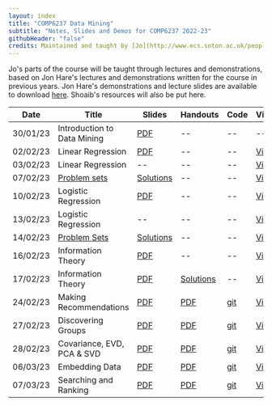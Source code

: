 ```yaml
---
layout: index
title: "COMP6237 Data Mining"
subtitle: "Notes, Slides and Demos for COMP6237 2022-23"
githubHeader: "false"
credits: Maintained and taught by [Jo](http://www.ecs.soton.ac.uk/people/jh1c18)
---
```



Jo's parts of the course will be taught through lectures and demonstrations, based on Jon Hare's lectures and demonstrations written for the course in previous years. Jon Hare's demonstrations and lecture slides are available to download  [here](http://jenkins.ecs.soton.ac.uk/job/COMP6237/lastSuccessfulBuild/artifact/app/target/COMP6237-1.0-SNAPSHOT-jar-with-dependencies.jar). Shoaib's resources will also be put here.

<!--
The launcher program that opens when you launch the jar is self explanatory, but once you've selected a presentation or demo you can make it full screen by pressing "f" (press again to exit). For the presentations you can use the left and right arrow keys to navigate. Note that on some of the interactive slides, you might need to click on the slide background for the arrow keys to work if you clicked on any controls other than buttons. 
-->


Date     | Title        | Slides                             | Handouts  | Code  | Video |
---------| ------------ | ---------------------------------- | --------- | ----- | ----- |
30/01/23 | Introduction to Data Mining | [PDF](./lectures/pdf/01_intro.pdf) | -- | -- | -- |
02/02/23 | Linear Regression | [PDF](./lectures/pdf/LinearRegression.pdf) | -- | -- | [Video](https://southampton.cloud.panopto.eu/Panopto/Pages/Viewer.aspx?id=f2b87133-833a-4308-8242-af9d00c5a1fc)|
03/02/23 | Linear Regression | -- | -- | -- | [Video](https://southampton.cloud.panopto.eu/Panopto/Pages/Viewer.aspx?id=01557032-7da0-45f3-bd8c-af9e00f77277) |
07/02/23 | [Problem sets](./lectures/pdf/exercise1.pdf) | [Solutions](./lectures/pdf/exercise1_sol.pdf) | -- | -- | [Video](https://southampton.cloud.panopto.eu/Panopto/Pages/Viewer.aspx?id=2fb6076f-8f3f-49a0-8ee8-afa2009447b5) |
10/02/23 | Logistic Regression | [PDF](./lectures/pdf/LogisticRegression.pdf) | -- | -- | [Video](https://southampton.cloud.panopto.eu/Panopto/Pages/Viewer.aspx?id=c7dd2be0-a8db-41e4-a633-afa400c5d829) |
13/02/23 | Logistic Regression | -- | -- | -- | [Video](https://southampton.cloud.panopto.eu/Panopto/Pages/Viewer.aspx?id=988abda2-593f-460a-969f-afa500f781ad) |
14/02/23 | [Problem Sets](./lectures/pdf/exercise2.pdf) | [Solutions](./lectures/pdf/exercise2_sol.pdf) | -- | -- | [Video](https://southampton.cloud.panopto.eu/Panopto/Pages/Viewer.aspx?id=79e414ba-a942-4480-b228-afa900946f7f) |
16/02/23 | Information Theory | [PDF](./lectures/pdf/Information.pdf) | -- | -- | [Video](https://southampton.cloud.panopto.eu/Panopto/Pages/Viewer.aspx?id=95cc400c-14cb-461e-959d-afab00c68c6c) |
17/02/23 | Information Theory | [PDF](./lectures/pdf/Information.pdf) | [Solutions](./lectures/pdf/exercise3_sol.pdf) | -- | [Video](https://southampton.cloud.panopto.eu/Panopto/Pages/Viewer.aspx?id=4bec38c3-68f6-4a8a-807c-afac00f75a3e) |
24/02/23  | Making Recommendations | [PDF](./lectures/pdf/02_Recommender_Systems.pdf) | [PDF](./lectures/pdf/02_Recommender_Systems_HO.pdf) | [git](https://github.com/JoGrundy/Data-Mining-Demo-Code-18-19/blob/master/recommender.ipynb) | [Video](https://southampton.cloud.panopto.eu/Panopto/Pages/Viewer.aspx?id=692a40f6-4067-4f8b-86fc-ae4701181940) |
27/02/23  | Discovering Groups | [PDF](./lectures/pdf/03_discovering_groups.pdf) | [PDF](./lectures/pdf/03_discovering_groups_HO.pdf) | [git](https://github.com/JoHoughton/Data-Mining-Demo-Code-18-19/blob/master/groups.ipynb) | [Video](https://southampton.cloud.panopto.eu/Panopto/Pages/Viewer.aspx?id=1ef4f522-eb43-49ab-b583-ae4a0095a6a8)|
28/02/23  | Covariance, EVD, PCA & SVD | [PDF](./lectures/pdf/04_covariance.pdf) | [PDF](./lectures/pdf/04_covariance_HO_jh.pdf) | [git](https://github.com/JoGrundy/Data-Mining-Demo-Code-18-19/blob/master/04-covariance.ipynb) | [Video](https://southampton.cloud.panopto.eu/Panopto/Pages/Viewer.aspx?id=eeeb0aac-f446-473e-8d68-ae510094fa37) |
06/03/23  | Embedding Data | [PDF](./lectures/pdf/05_embedding_data.pdf) | [PDF](./lectures/pdf/05_embedding_data_HO_jh.pdf) | [git](https://github.com/JoGrundy/Data-Mining-Demo-Code-18-19/blob/master/05_embedding_data.ipynb) | [Video](https://southampton.cloud.panopto.eu/Panopto/Pages/Viewer.aspx?id=eeeb0aac-f446-473e-8d68-ae510094fa37) |
07/03/23  | Searching and Ranking | [PDF](./lectures/pdf/06_search.pdf) | [PDF](./lectures/pdf/06_search_HO.pdf) | [git](https://github.com/JoHoughton/Data-Mining-Demo-Code-18-19/blob/master/searchRank.ipynb) | [Video](https://southampton.cloud.panopto.eu/Panopto/Pages/Viewer.aspx?id=f7a4e5a0-5cf7-42f9-a86d-ae52009490b1) |

<!--
09/03/23   | Document Filtering  | [PDF](./lectures/pdf/07_document_filtering_jh.pdf) | [PDF](./lectures/pdf/07_document_filtering_HO.pdf) | [git](https://github.com/JoGrundy/Data-Mining-Demo-Code-18-19/blob/master/07_doc_filtering.ipynb) | [Video](https://southampton.cloud.panopto.eu/Panopto/Pages/Viewer.aspx?id=30eec0a0-c2b7-4a28-a930-ae540094d59f) |
13/03/23   | Modelling with Decision Trees | [PDF](./lectures/pdf/08_decision_trees.pdf) | [PDF](./lectures/pdf/08_decision_trees_HO.pdf) | [git](https://github.com/JoGrundy/Data-Mining-Demo-Code-18-19/blob/master/08_decisiontrees.ipynb) | [Video](https://southampton.cloud.panopto.eu/Panopto/Pages/Viewer.aspx?id=3390a864-558f-4f57-b491-ae580094524f) |
14/03/23   | Modelling Prices & Nearest Neighbours | [PDF](./lectures/pdf/09_nearest_neighbours.pdf) | [PDF](./lectures/pdf/09_nearest_neighbours_HO.pdf) | [git](https://github.com/JoGrundy/Data-Mining-Demo-Code-18-19/blob/master/09_nearest_neighbours.ipynb) | [Video](https://southampton.cloud.panopto.eu/Panopto/Pages/Viewer.aspx?id=64c89832-501a-467f-ae3e-ae59009487a8) |
16/3/23  | Market Basket Analysis |  [PDF](./lectures/pdf/10_market_basket.pdf) | [PDF](./lectures/pdf/10_market_basket_HO.pdf) | [git](https://github.com/JoGrundy/Data-Mining-Demo-Code-18-19/blob/master/10_market_basket.ipynb) | [Video](https://southampton.cloud.panopto.eu/Panopto/Pages/Viewer.aspx?id=41298585-4c32-4016-8a30-ae5b009faf53) |
24/04/23  | Semantic Spaces | [PDF](./lectures/pdf/11_semantic_spaces.pdf) | [PDF](./lectures/pdf/11_semantic_spaces_HO.pdf) | [git](https://github.com/JoGrundy/Data-Mining-Demo-Code-18-19/blob/master/11_semantic_spaces.ipynb) | [Video](https://southampton.cloud.panopto.eu/Panopto/Pages/Viewer.aspx?id=41f0868f-9b3f-442d-9fd1-ae5f009458b4) |
25/04/23  | Finding Independent Features, Topic Modelling |  [PDF](./lectures/pdf/12_finding_features.pdf) | [PDF](./lectures/pdf/12_finding_features_HO.pdf) | [git](https://github.com/JoHoughton/Data-Mining-Demo-Code-18-19/blob/master/12_finding_features.ipynb) | [Video](https://southampton.cloud.panopto.eu/Panopto/Pages/Viewer.aspx?id=c4056449-2ba1-4dd8-b3fd-ae600093e9f5) |
27/4/23   | Outlier Detection |  [PDF](./lectures/pdf/13_outlier_detection.pdf)  | [PDF](./lectures/pdf/13_outlier_detection_HO.pdf) | [git](https://github.com/jogrundy/Data-Mining-Demo-Code-18-19/blob/master/13_outlier.ipynb) | [Video](https://southampton.cloud.panopto.eu/Panopto/Pages/Viewer.aspx?id=5ab8ea1b-bdbe-4e56-a4c2-ae620095944f) |
19/5/22  | Exam Prep and Q&A |  -- | -- | -- |
-->

